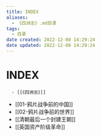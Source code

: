 ```yaml
---
title: INDEX
aliases:
  - 《四洲志》.md目录
tags:
  - 目录
date created: 2022-12-08 14:29:24
date updated: 2022-12-08 14:29:24
---
```


# INDEX

      - [[《四洲志》]]
- [[01-鸦片战争前的中国]]
- [[02-鸦片战争前的世界]]
- [[清朝最后一个封建王朝]]
- [[英国资产阶级革命]]

